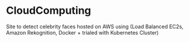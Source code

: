# CloudComputing
Site to detect celebrity faces hosted on AWS using (Load Balanced EC2s, Amazon Rekognition, Docker + trialed with Kubernetes Cluster)






